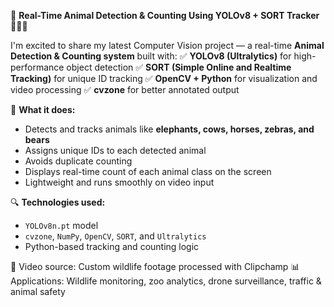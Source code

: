 

🚀 **Real-Time Animal Detection & Counting Using YOLOv8 + SORT Tracker** 🐘🐎🐄

I'm excited to share my latest Computer Vision project — a real-time **Animal Detection & Counting system** built with:
✅ **YOLOv8 (Ultralytics)** for high-performance object detection
✅ **SORT (Simple Online and Realtime Tracking)** for unique ID tracking
✅ **OpenCV + Python** for visualization and video processing
✅ **cvzone** for better annotated output

🎯 **What it does:**

* Detects and tracks animals like **elephants, cows, horses, zebras, and bears**
* Assigns unique IDs to each detected animal
* Avoids duplicate counting
* Displays real-time count of each animal class on the screen
* Lightweight and runs smoothly on video input

🔍 **Technologies used:**

* `YOLOv8n.pt` model
* `cvzone`, `NumPy`, `OpenCV`, `SORT`, and `Ultralytics`
* Python-based tracking and counting logic

🎥 Video source: Custom wildlife footage processed with Clipchamp
📊 Applications: Wildlife monitoring, zoo analytics, drone surveillance, traffic & animal safety
